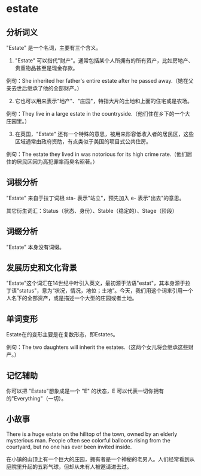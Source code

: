 # estate

## 分析词义

  

"Estate" 是一个名词，主要有三个含义。

  

1.  "Estate" 可以指代"财产"。通常包括某个人所拥有的所有资产，比如房地产、贵重物品甚至是现金存款。

  

例句：She inherited her father's entire estate after he passed away.（她在父亲去世后继承了他的全部财产。）

  

2.  它也可以用来表示"地产"、"庄园"，特指大片的土地和上面的住宅或是农场。

  

例句：They live in a large estate in the countryside.（他们住在乡下的一个大庄园里。）

  

3.  在英国，"Estate" 还有一个特殊的意思，被用来形容低收入者的居民区，这些区域通常由政府资助，有点类似于美国的项目式公共住房。

  

例句：The estate they lived in was notorious for its high crime rate.（他们居住的居民区因为高犯罪率而臭名昭著。）

  

## 词根分析

  

"Estate" 来自于拉丁词根 sta- 表示"站立"，预先加入 e- 表示"出去"的意思。

  

其它衍生词汇：Status（状态、身份）、Stable（稳定的）、Stage（阶段）

  

## 词缀分析

  

"Estate" 本身没有词缀。

  

## 发展历史和文化背景

  

"Estate"这个词汇在14世纪中叶引入英文，最初源于法语"estat"，其本身源于拉丁语"status"，意为“状况，情况，地位；土地”。今天，我们用这个词来引用一个人名下的全部资产，或是描述一个大型的庄园或者土地。

  

## 单词变形

  

Estate在的变形主要是在复数形态，即Estates。

  

例句：The two daughters will inherit the estates.（这两个女儿将会继承这些财产。）

  

## 记忆辅助

  

你可以把 "Estate"想象成是一个 "E" 的状态，E 可以代表一切你拥有的"Everything"（一切）。

  

## 小故事

  

There is a huge estate on the hilltop of the town, owned by an elderly mysterious man. People often see colorful balloons rising from the courtyard, but no one has ever been invited inside.

  

在小镇的山顶上有一个巨大的庄园，拥有者是一个神秘的老男人。人们经常看到从庭院里升起的五彩气球，但却从未有人被邀请进去过。
